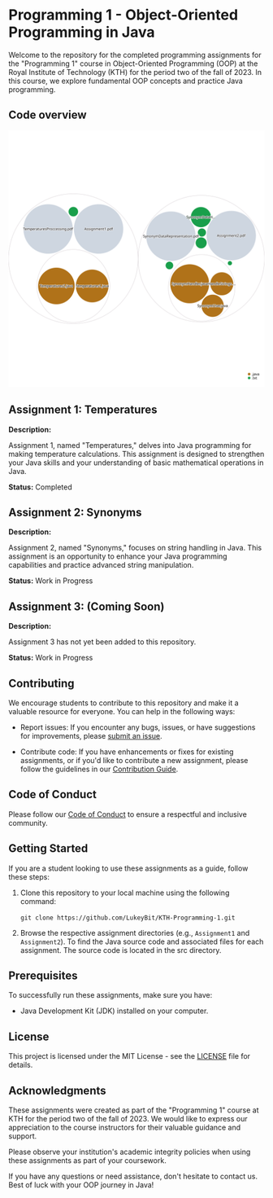 # Programming 1 - Object-Oriented Programming in Java

Welcome to the repository for the completed programming assignments for the "Programming 1" course in Object-Oriented Programming (OOP) at the Royal Institute of Technology (KTH) for the period two of the fall of 2023. In this course, we explore fundamental OOP concepts and practice Java programming.

## Code overview

![Visualization of this repo](./.github/images/diagram.svg)

## Assignment 1: Temperatures

**Description:**

Assignment 1, named "Temperatures," delves into Java programming for making temperature calculations. This assignment is designed to strengthen your Java skills and your understanding of basic mathematical operations in Java.

**Status:**
Completed

## Assignment 2: Synonyms

**Description:**

Assignment 2, named "Synonyms," focuses on string handling in Java. This assignment is an opportunity to enhance your Java programming capabilities and practice advanced string manipulation.

**Status:** 
Work in Progress

## Assignment 3: (Coming Soon)

**Description:**

Assignment 3 has not yet been added to this repository.

**Status:**
Work in Progress

## Contributing

We encourage students to contribute to this repository and make it a valuable resource for everyone. You can help in the following ways:

- Report issues: If you encounter any bugs, issues, or have suggestions for improvements, please [submit an issue](https://github.com/your-username/programming1-assignments/issues).

- Contribute code: If you have enhancements or fixes for existing assignments, or if you'd like to contribute a new assignment, please follow the guidelines in our [Contribution Guide](CONTRIBUTING.md).

## Code of Conduct

Please follow our [Code of Conduct](CODE_OF_CONDUCT.md) to ensure a respectful and inclusive community.

## Getting Started

If you are a student looking to use these assignments as a guide, follow these steps:

1. Clone this repository to your local machine using the following command:

    `git clone https://github.com/LukeyBit/KTH-Programming-1.git`

2. Browse the respective assignment directories (e.g., `Assignment1` and `Assignment2`). To find the Java source code and associated files for each assignment. The source code is located in the src directory.

## Prerequisites

To successfully run these assignments, make sure you have:

- Java Development Kit (JDK) installed on your computer.

## License

This project is licensed under the MIT License - see the [LICENSE](LICENSE.md) file for details.

## Acknowledgments

These assignments were created as part of the "Programming 1" course at KTH for the period two of the fall of 2023. We would like to express our appreciation to the course instructors for their valuable guidance and support.

Please observe your institution's academic integrity policies when using these assignments as part of your coursework.

If you have any questions or need assistance, don't hesitate to contact us. Best of luck with your OOP journey in Java!
